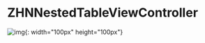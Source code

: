 # ZHNNestedTableViewController
![img](https://raw.githubusercontent.com/zhnnnnn/ZHNNestedTableViewController/master/demo.gif){: width="100px" height="100px"}

